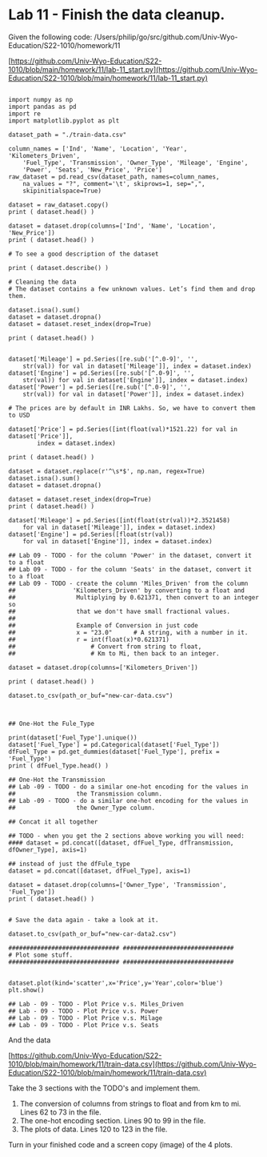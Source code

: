 

<style>
.pagebreak { page-break-before: always; }
.half { height: 200px; }
</style>
<style>
.pagebreak { page-break-before: always; }
.half { height: 200px; }
.markdown-body {
	font-size: 12px;
}
.markdown-body td {
	font-size: 12px;
}
</style>


# Lab 11 - Finish the data cleanup.

Given the following code:
/Users/philip/go/src/github.com/Univ-Wyo-Education/S22-1010/homework/11

[https://github.com/Univ-Wyo-Education/S22-1010/blob/main/homework/11/lab-11_start.py](https://github.com/Univ-Wyo-Education/S22-1010/blob/main/homework/11/lab-11_start.py)

```

import numpy as np
import pandas as pd
import re
import matplotlib.pyplot as plt

dataset_path = "./train-data.csv"

column_names = ['Ind', 'Name', 'Location', 'Year', 'Kilometers_Driven',
    'Fuel_Type', 'Transmission', 'Owner_Type', 'Mileage', 'Engine',
    'Power', 'Seats', 'New_Price', 'Price']
raw_dataset = pd.read_csv(dataset_path, names=column_names,
    na_values = "?", comment='\t', skiprows=1, sep=",",
    skipinitialspace=True)

dataset = raw_dataset.copy()
print ( dataset.head() )

dataset = dataset.drop(columns=['Ind', 'Name', 'Location', 'New_Price'])
print ( dataset.head() )

# To see a good description of the dataset

print ( dataset.describe() )

# Cleaning the data
# The dataset contains a few unknown values. Let’s find them and drop them.

dataset.isna().sum()
dataset = dataset.dropna()
dataset = dataset.reset_index(drop=True)

print ( dataset.head() )


dataset['Mileage'] = pd.Series([re.sub('[^.0-9]', '',
    str(val)) for val in dataset['Mileage']], index = dataset.index)
dataset['Engine'] = pd.Series([re.sub('[^.0-9]', '',
    str(val)) for val in dataset['Engine']], index = dataset.index)
dataset['Power'] = pd.Series([re.sub('[^.0-9]', '',
    str(val)) for val in dataset['Power']], index = dataset.index)

# The prices are by default in INR Lakhs. So, we have to convert them to USD

dataset['Price'] = pd.Series([int(float(val)*1521.22) for val in dataset['Price']],
        index = dataset.index)

print ( dataset.head() )

dataset = dataset.replace(r'^\s*$', np.nan, regex=True)
dataset.isna().sum()
dataset = dataset.dropna()

dataset = dataset.reset_index(drop=True)
print ( dataset.head() )

dataset['Mileage'] = pd.Series([int(float(str(val))*2.3521458)
    for val in dataset['Mileage']], index = dataset.index)
dataset['Engine'] = pd.Series([float(str(val))
    for val in dataset['Engine']], index = dataset.index)

## Lab 09 - TODO - for the column 'Power' in the dataset, convert it to a float 
## Lab 09 - TODO - for the column 'Seats' in the dataset, convert it to a float 
## Lab 09 - TODO - create the column 'Miles_Driven' from the column
##                'Kilometers_Driven' by converting to a float and 
##                 Multiplying by 0.621371, then convert to an integer so
##                 that we don't have small fractional values.
##
##                 Example of Conversion in just code
##                 x = "23.0"      # A string, with a number in it.
##                 r = int(float(x)*0.621371)  
##                     # Convert from string to float,
##                     # Km to Mi, then back to an integer.

dataset = dataset.drop(columns=['Kilometers_Driven'])

print ( dataset.head() )

dataset.to_csv(path_or_buf="new-car-data.csv")



## One-Hot the Fule_Type

print(dataset['Fuel_Type'].unique())
dataset['Fuel_Type'] = pd.Categorical(dataset['Fuel_Type'])
dfFuel_Type = pd.get_dummies(dataset['Fuel_Type'], prefix = 'Fuel_Type')
print ( dfFuel_Type.head() )

## One-Hot the Transmission
## Lab -09 - TODO - do a similar one-hot encoding for the values in 
##                 the Transmission column.
## Lab -09 - TODO - do a similar one-hot encoding for the values in 
##                 the Owner_Type column.

## Concat it all together

## TODO - when you get the 2 sections above working you will need:
#### dataset = pd.concat([dataset, dfFuel_Type, dfTransmission, dfOwner_Type], axis=1)

## instead of just the dfFule_type 
dataset = pd.concat([dataset, dfFuel_Type], axis=1)

dataset = dataset.drop(columns=['Owner_Type', 'Transmission', 'Fuel_Type'])
print ( dataset.head() )


# Save the data again - take a look at it.

dataset.to_csv(path_or_buf="new-car-data2.csv")

############################### ###############################
# Plot some stuff.
############################### ###############################


dataset.plot(kind='scatter',x='Price',y='Year',color='blue')
plt.show()

## Lab - 09 - TODO - Plot Price v.s. Miles_Driven
## Lab - 09 - TODO - Plot Price v.s. Power
## Lab - 09 - TODO - Plot Price v.s. Milage
## Lab - 09 - TODO - Plot Price v.s. Seats

```

And the data

[https://github.com/Univ-Wyo-Education/S22-1010/blob/main/homework/11/train-data.csv](https://github.com/Univ-Wyo-Education/S22-1010/blob/main/homework/11/train-data.csv)

Take the 3 sections with the TODO's and implement them.

1. The conversion of columns from strings to float and from km to mi. Lines 62 to 73 in the file.
2. The one-hot encoding section. Lines 90 to 99 in the file.
3. The plots of data. Lines 120 to 123 in the file.

Turn in your finished code and a screen copy (image) of the 4 plots.

